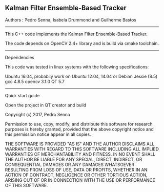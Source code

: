 ## Kalman Filter Ensemble-Based Tracker

Authors : Pedro Senna, Isabela Drummond and Guilherme Bastos

________________

This C++ code implements the Kalman Filter Ensemble-Based Tracker.

The code depends on OpenCV 2.4+ library and is build via cmake toolchain.

_________________
Dependencies 

This code was tested in linux systems with the following specifications:

Ubuntu 16.04, probabily work on Ubuntu 12.04, 14.04 or Debian Jessie (8.5)
gcc 4.8.5
opencv 3.1.0
QT 5.7

_________________
Quick start guide

Open the project in QT creator and build


Copyright (c) 2017, Pedro Senna

Permission to use, copy, modify, and distribute this software for research purposes is hereby granted, provided that the above copyright notice and this permission notice appear in all copies.

THE SOFTWARE IS PROVIDED "AS IS" AND THE AUTHOR DISCLAIMS ALL WARRANTIES WITH REGARD TO THIS SOFTWARE INCLUDING ALL IMPLIED WARRANTIES OF MERCHANTABILITY AND FITNESS. IN NO EVENT SHALL THE AUTHOR BE LIABLE FOR ANY SPECIAL, DIRECT, INDIRECT, OR CONSEQUENTIAL DAMAGES OR ANY DAMAGES WHATSOEVER RESULTING FROM LOSS OF USE, DATA OR PROFITS, WHETHER IN AN ACTION OF CONTRACT, NEGLIGENCE OR OTHER TORTIOUS ACTION, ARISING OUT OF OR IN CONNECTION WITH THE USE OR PERFORMANCE OF THIS SOFTWARE.
